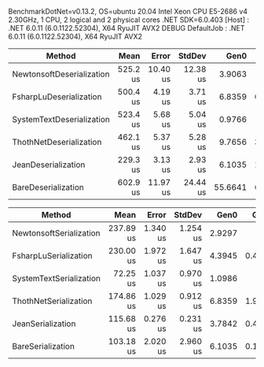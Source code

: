 BenchmarkDotNet=v0.13.2, OS=ubuntu 20.04
Intel Xeon CPU E5-2686 v4 2.30GHz, 1 CPU, 2 logical and 2 physical cores
.NET SDK=6.0.403
  [Host]     : .NET 6.0.11 (6.0.1122.52304), X64 RyuJIT AVX2 DEBUG
  DefaultJob : .NET 6.0.11 (6.0.1122.52304), X64 RyuJIT AVX2


|                    Method |     Mean |    Error |   StdDev |    Gen0 |   Gen1 |  Allocated |
|-------------------------- |---------:|---------:|---------:|--------:|-------:|-----------:|
| NewtonsoftDeserialization | 525.2 us | 10.40 us | 12.38 us |  3.9063 |      - |  106.28 KB |
|   FsharpLuDeserialization | 500.4 us |  4.19 us |  3.71 us |  6.8359 | 0.9766 |  162.78 KB |
| SystemTextDeserialization | 523.4 us |  5.68 us |  5.04 us |  0.9766 |      - |   30.36 KB |
|   ThothNetDeserialization | 462.1 us |  5.37 us |  5.28 us |  9.7656 | 3.4180 |  232.95 KB |
|      JeanDeserialization | 229.3 us |  3.13 us |  2.93 us |  6.1035 | 1.4648 |  141.41 KB |
|       BareDeserialization | 602.9 us | 11.97 us | 24.44 us | 55.6641 | 6.8359 | 1291.71 KB |


|                  Method |      Mean |    Error |   StdDev |   Gen0 |   Gen1 | Allocated |
|------------------------ |----------:|---------:|---------:|-------:|-------:|----------:|
| NewtonsoftSerialization | 237.89 us | 1.340 us | 1.254 us | 2.9297 |      - |  73.32 KB |
|   FsharpLuSerialization | 230.00 us | 1.972 us | 1.647 us | 4.3945 | 0.4883 | 103.85 KB |
| SystemTextSerialization |  72.25 us | 1.037 us | 0.970 us | 1.0986 |      - |  26.88 KB |
|   ThothNetSerialization | 174.86 us | 1.029 us | 0.912 us | 6.8359 | 1.9531 |  157.8 KB |
|      JeanSerialization | 115.68 us | 0.276 us | 0.231 us | 3.7842 | 0.4883 |  88.77 KB |
|       BareSerialization | 103.18 us | 2.020 us | 2.960 us | 6.1035 | 0.1221 |  142.6 KB |

